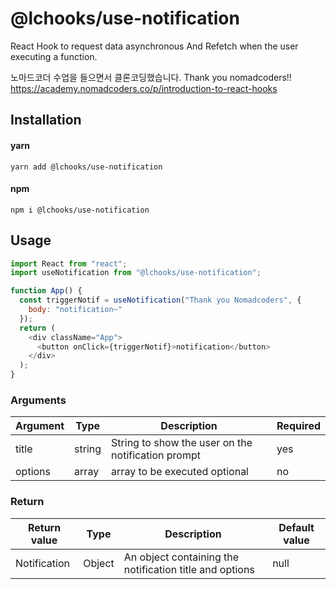 # @lchooks/use-notification

React Hook to request data asynchronous And Refetch when the user executing a function.

노마드코더 수업을 들으면서 클론코딩했습니다.
Thank you nomadcoders!!
https://academy.nomadcoders.co/p/introduction-to-react-hooks

## Installation

#### yarn

`yarn add @lchooks/use-notification`

#### npm

`npm i @lchooks/use-notification`

## Usage

```js
import React from "react";
import useNotification from "@lchooks/use-notification";

function App() {
  const triggerNotif = useNotification("Thank you Nomadcoders", {
    body: "notification~"
  });
  return (
    <div className="App">
      <button onClick={triggerNotif}>notification</button>
    </div>
  );
}
```

### Arguments

| Argument  | Type     | Description                                         | Required |
| --------- | -------- | --------------------------------------------------- | -------- |
| title   | string   | String to show the user on the notification prompt | yes      |
| options | array | array to be executed optional      | no      |

### Return

| Return value | Type   | Description                                                             | Default value |
| ------------ | ------ | ----------------------------------------------------------------------- | ------------- |
| Notification       | Object | An object containing the notification title and options | null  |